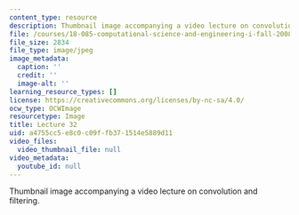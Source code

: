 ```yaml
---
content_type: resource
description: Thumbnail image accompanying a video lecture on convolution and filtering.
file: /courses/18-085-computational-science-and-engineering-i-fall-2008/a4755cc5e8c0c09ffb371514e5889d11_32.jpg
file_size: 2834
file_type: image/jpeg
image_metadata:
  caption: ''
  credit: ''
  image-alt: ''
learning_resource_types: []
license: https://creativecommons.org/licenses/by-nc-sa/4.0/
ocw_type: OCWImage
resourcetype: Image
title: Lecture 32
uid: a4755cc5-e8c0-c09f-fb37-1514e5889d11
video_files:
  video_thumbnail_file: null
video_metadata:
  youtube_id: null
---
```

Thumbnail image accompanying a video lecture on convolution and filtering.